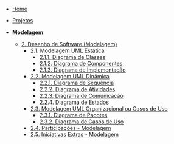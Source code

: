 <!-- docs/_sidebar.md -->

- [Home](/docs)
- [Projetos](/docs/Projeto/Projeto.md)

- **Modelagem**
  - [2. Desenho de Software (Modelagem)](/docs/Modelagem/2.Modelagem.md)
    - [2.1. Modelagem UML Estática](/docs/Modelagem/ModelagemEstatica/2.1.ModelagemEstatica.md)
      - [2.1.1. Diagrama de Classes](/docs/Modelagem/ModelagemEstatica/DiagramaDeClasses.md)
      - [2.1.2. Diagrama de Componentes](/Modelagem/ModelagemEstatica/DiagramaDeComponentes.md)
      - [2.1.3. Diagrama de Implementação](/docs/Modelagem/ModelagemEstatica/DiagramaImplementacao.md)
    - [2.2. Modelagem UML Dinâmica](/docs/Modelagem/ModelagemDinamica//2.2.ModelagemDinamica.md)
      - [2.2.1. Diagrama de Sequência](/docs/Modelagem/ModelagemDinamica/DiagramaDeSequencia.md)
      - [2.2.2. Diagrama de Atividades](/docs/Modelagem/ModelagemDinamica/DiagramaDeAtividades.md)
      - [2.2.3. Diagrama de Comunicação](/docs/Modelagem/ModelagemDinamica/DiagramaDeComunicacao.md)
      - [2.2.4. Diagrama de Estados](/docs/Modelagem/ModelagemDinamica/DiagramaDeEstados.md)
    - [2.3. Modelagem UML Organizacional ou Casos de Uso](/docs/Modelagem/ModelagemOrganizacional/2.3.ModelagemOrganizacionalCasosDeUso.md)
      - [2.3.1. Diagrama de Pacotes](/docs/Modelagem/ModelagemOrganizacional/DiagramaDePacotes.md)
      - [2.3.2. Diagrama de Casos de Uso](/docs/Modelagem/ModelagemOrganizacional/DiagramaDeCasosDeUso.md)
    - [2.4. Participações - Modelagem](/docs/Modelagem/2.4.ParticipacoesModelagem.md)
    - [2.5. Iniciativas Extras - Modelagem](/docs/Modelagem/2.5.IniciativasExtras.md)
